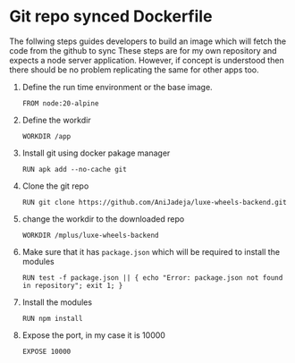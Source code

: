 # Git repo synced Dockerfile

The follwing steps guides developers to build an image which will fetch the code from the github to sync
These steps are for my  own  repository  and expects a  node server  application. However, if concept is 
understood then there should be no problem replicating the same for other apps too.

1. Define the run time environment or the base image.
   ```
   FROM node:20-alpine
   ```
2. Define the workdir
   ```
   WORKDIR /app
   ```
3. Install git using docker pakage manager
   ```
   RUN apk add --no-cache git
   ```
4. Clone the git repo
   ```
   RUN git clone https://github.com/AniJadeja/luxe-wheels-backend.git 
   ```
5. change the workdir to the downloaded repo
   ```
   WORKDIR /mplus/luxe-wheels-backend
   ```
6. Make sure that it has `package.json` which will be required to install the modules
   ```
   RUN test -f package.json || { echo "Error: package.json not found in repository"; exit 1; }
   ```
7. Install the modules
   ```
   RUN npm install
   ```
8. Expose the port, in my case it is 10000
   ```
   EXPOSE 10000
   ```
